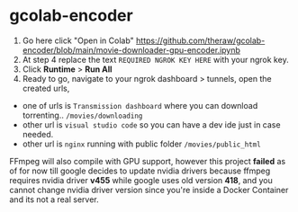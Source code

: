 # gcolab-encoder

1. Go here click "Open in Colab" https://github.com/theraw/gcolab-encoder/blob/main/movie-downloader-gpu-encoder.ipynb
2. At step 4 replace the text `REQUIRED NGROK KEY HERE` with your ngrok key.
3. Click **Runtime** > **Run All**
4. Ready to go, navigate to your ngrok dashboard > tunnels, open the created urls,
- one of urls is `Transmission dashboard` where you can download torrenting.. `/movies/downloading`
- other url is `visual studio code` so you can have a dev ide just in case needed.
- other url is `nginx` running with public folder `/movies/public_html`


FFmpeg will also compile with GPU support, however this project **failed** as of for now till google decides to update nvidia drivers because ffmpeg requires nvidia driver **v455** while google uses old version **418**, and you cannot change nvidia driver version since you're inside a Docker Container and its not a real server.

